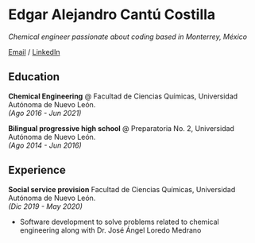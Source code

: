 # Edgar Alejandro Cantú Costilla

_Chemical engineer passionate about coding based in Monterrey, México_

[Email](mailto:edgar.cantuco@outlook.com) / [LinkedIn](https://www.linkedin.com/in/edgar-alejandro-cantú-costilla-12b23a210/)

## Education

**Chemical Engineering** @ Facultad de Ciencias Químicas, Universidad Autónoma de Nuevo León.<br>
_(Ago 2016 - Jun 2021)_
 
**Bilingual progressive high school** @ Preparatoria No. 2, Universidad Autónoma de Nuevo León.<br>
_(Ago 2014 - Jun 2016)_

## Experience

**Social service provision** Facultad de Ciencias Químicas, Universidad Autónoma de Nuevo León.<br>
_(Dic 2019 - May 2020)_
  - Software development to solve problems related to chemical engineering along with Dr. José Ángel Loredo Medrano
